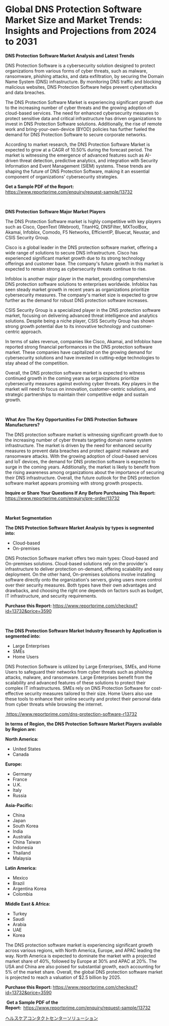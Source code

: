 <p><h1>Global DNS Protection Software Market Size and Market Trends: Insights and Projections from 2024 to 2031</h1></p><p><strong>DNS Protection Software Market Analysis and Latest Trends</strong></p>
<p><p>DNS Protection Software is a cybersecurity solution designed to protect organizations from various forms of cyber threats, such as malware, ransomware, phishing attacks, and data exfiltration, by securing the Domain Name System (DNS) infrastructure. By monitoring DNS traffic and blocking malicious websites, DNS Protection Software helps prevent cyberattacks and data breaches.</p><p>The DNS Protection Software Market is experiencing significant growth due to the increasing number of cyber threats and the growing adoption of cloud-based services. The need for enhanced cybersecurity measures to protect sensitive data and critical infrastructure has driven organizations to invest in DNS Protection Software solutions. Additionally, the rise of remote work and bring-your-own-device (BYOD) policies has further fueled the demand for DNS Protection Software to secure corporate networks.</p><p>According to market research, the DNS Protection Software Market is expected to grow at a CAGR of 10.50% during the forecast period. The market is witnessing the emergence of advanced features such as AI-driven threat detection, predictive analytics, and integration with Security Information and Event Management (SIEM) systems. These trends are shaping the future of DNS Protection Software, making it an essential component of organizations' cybersecurity strategies.</p></p>
<p><strong>Get a Sample PDF of the Report:&nbsp;</strong> <a href="https://www.reportprime.com/enquiry/request-sample/13732">https://www.reportprime.com/enquiry/request-sample/13732</a></p>
<p>&nbsp;</p>
<p><strong>DNS Protection Software Major Market Players</strong></p>
<p><p>The DNS Protection Software market is highly competitive with key players such as Cisco, OpenText (Webroot), TitanHQ, DNSFilter, MXToolBox, Akamai, Infoblox, Comodo, F5 Networks, EfficientIP, Bluecat, Neustar, and CSIS Security Group. </p><p>Cisco is a global leader in the DNS protection software market, offering a wide range of solutions to secure DNS infrastructure. Cisco has experienced significant market growth due to its strong technology offerings and customer base. The company's future growth in this market is expected to remain strong as cybersecurity threats continue to rise.</p><p>Infoblox is another major player in the market, providing comprehensive DNS protection software solutions to enterprises worldwide. Infoblox has seen steady market growth in recent years as organizations prioritize cybersecurity measures. The company's market size is expected to grow further as the demand for robust DNS protection software increases.</p><p>CSIS Security Group is a specialized player in the DNS protection software market, focusing on delivering advanced threat intelligence and analytics solutions. Despite being a niche player, CSIS Security Group has shown strong growth potential due to its innovative technology and customer-centric approach.</p><p>In terms of sales revenue, companies like Cisco, Akamai, and Infoblox have reported strong financial performances in the DNS protection software market. These companies have capitalized on the growing demand for cybersecurity solutions and have invested in cutting-edge technologies to stay ahead of the competition.</p><p>Overall, the DNS protection software market is expected to witness continued growth in the coming years as organizations prioritize cybersecurity measures against evolving cyber threats. Key players in the market will need to focus on innovation, customer-centric solutions, and strategic partnerships to maintain their competitive edge and sustain growth.</p></p>
<p>&nbsp;</p>
<p><strong>What Are The Key Opportunities For DNS Protection Software Manufacturers?</strong></p>
<p><p>The DNS protection software market is witnessing significant growth due to the increasing number of cyber threats targeting domain name system infrastructure. The market is driven by the need for enhanced security measures to prevent data breaches and protect against malware and ransomware attacks. With the growing adoption of cloud-based services and IoT devices, the demand for DNS protection software is expected to surge in the coming years. Additionally, the market is likely to benefit from the rising awareness among organizations about the importance of securing their DNS infrastructure. Overall, the future outlook for the DNS protection software market appears promising with strong growth prospects.</p></p>
<p><strong>Inquire or Share Your Questions If Any Before Purchasing This Report:</strong> <a href="https://www.reportprime.com/enquiry/pre-order/13732">https://www.reportprime.com/enquiry/pre-order/13732</a></p>
<p>&nbsp;</p>
<p><strong>Market Segmentation</strong></p>
<p><strong>The DNS Protection Software Market Analysis by types is segmented into:</strong></p>
<p><ul><li>Cloud-based</li><li>On-premises</li></ul></p>
<p><p>DNS Protection Software market offers two main types: Cloud-based and On-premises solutions. Cloud-based solutions rely on the provider's infrastructure to deliver protection on-demand, offering scalability and easy deployment. On the other hand, On-premises solutions involve installing software directly onto the organization's servers, giving users more control over their security measures. Both types have their own advantages and drawbacks, and choosing the right one depends on factors such as budget, IT infrastructure, and security requirements.</p></p>
<p><strong>Purchase this Report:&nbsp;</strong><a href="https://www.reportprime.com/checkout?id=13732&price=3590">https://www.reportprime.com/checkout?id=13732&price=3590</a></p>
<p>&nbsp;</p>
<p><strong>The DNS Protection Software Market Industry Research by Application is segmented into:</strong></p>
<p><ul><li>Large Enterprises</li><li>SMEs</li><li>Home Users</li></ul></p>
<p><p>DNS Protection Software is utilized by Large Enterprises, SMEs, and Home Users to safeguard their networks from cyber threats such as phishing attacks, malware, and ransomware. Large Enterprises benefit from the scalability and advanced features of these solutions to protect their complex IT infrastructures. SMEs rely on DNS Protection Software for cost-effective security measures tailored to their size. Home Users also use these tools to enhance their online security and protect their personal data from cyber threats while browsing the internet.</p></p>
<p><a href="https://www.reportprime.com/dns-protection-software-r13732">&nbsp;https://www.reportprime.com/dns-protection-software-r13732</a></p>
<p><strong>In terms of Region, the DNS Protection Software Market Players available by Region are:</strong></p>
<p>
    <p> <strong> North America: </strong>
        <ul>
            <li>United States</li>
            <li>Canada</li>
        </ul>
        </p> 
    <p> <strong> Europe: </strong>
        <ul>
            <li>Germany</li>
            <li>France</li>
            <li>U.K.</li>
            <li>Italy</li>
            <li>Russia</li>
        </ul>
        </p> 
    <p> <strong> Asia-Pacific: </strong>
        <ul>
            <li>China</li>
            <li>Japan</li>
            <li>South Korea</li>
            <li>India</li>
            <li>Australia</li>
            <li>China Taiwan</li>
            <li>Indonesia</li>
            <li>Thailand</li>
            <li>Malaysia</li>
        </ul>
        </p> 
    <p> <strong> Latin America: </strong>
        <ul>
            <li>Mexico</li>
            <li>Brazil</li>
            <li>Argentina Korea</li>
            <li>Colombia</li>
        </ul>
        </p> 
    <p> <strong> Middle East & Africa: </strong>
        <ul>
            <li>Turkey</li>
            <li>Saudi</li>
            <li>Arabia</li>
            <li>UAE</li>
            <li>Korea</li>
        </ul>
    </p>
    </p>
<p><p>The DNS protection software market is experiencing significant growth across various regions, with North America, Europe, and APAC leading the way. North America is expected to dominate the market with a projected market share of 40%, followed by Europe at 30% and APAC at 20%. The USA and China are also poised for substantial growth, each accounting for 5% of the market share. Overall, the global DNS protection software market is projected to reach a valuation of $2.5 billion by 2025.</p></p>
<p><strong>Purchase this Report: </strong><a href="https://www.reportprime.com/checkout?id=13732&price=3590">https://www.reportprime.com/checkout?id=13732&price=3590</a></p>
<p>&nbsp;<strong>Get a Sample PDF of the Report:&nbsp;&nbsp;</strong><a href="https://www.reportprime.com/enquiry/request-sample/13732">https://www.reportprime.com/enquiry/request-sample/13732</a></p>
<p><strong></strong></p>
<p><p><a href="https://github.com/AaronVargas43/Market-Research-Report-List-1/blob/main/351049280506.md">ヘルスケアコンタクトセンターソリューション</a></p></p>